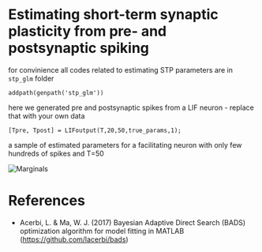 # Estimating short-term synaptic plasticity from pre- and postsynaptic spiking

for convinience all codes related to estimating STP parameters are in ```stp_glm``` folder

```addpath(genpath('stp_glm'))```

here we generated pre and postsynaptic spikes from a LIF neuron - replace that with your own data

```[Tpre, Tpost] = LIFoutput(T,20,50,true_params,1);```


a sample of estimated parameters for a facilitating neuron with only few hundreds of spikes and T=50

![Marginals](https://raw.githubusercontent.com/abedghanbari2/stsp/master/facilitation_screenshot.png)


# References

- Acerbi, L. & Ma, W. J. (2017) Bayesian Adaptive Direct Search (BADS) optimization algorithm for model fitting in MATLAB (https://github.com/lacerbi/bads)

